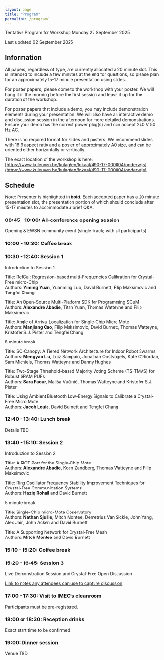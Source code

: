 ```yaml
---
layout: page
title: "Program"
permalink: /program/
---
```


Tentative Program for Workshop Monday 22 September 2025

Last updated 02 September 2025

## Information

All papers, regardless of type, are currently allocated a 20 minute slot. This is intended to include a few minutes at the end for questions, so please plan for an approximately 15-17 minute presentation using slides.

For poster papers, please come to the workshop with your poster. We will hang it in the morning before the first session and leave it up for the duration of the workshop.

For poster papers that include a demo, you may include demonstration elements during your presentation. We will also have an interactive demo and discussion session in the afternoon for more detailed demonstrations. Ensure your demo has the correct power plug(s) and can accept 240 V 50 Hz AC. 

There is no required format for slides and posters. We recommend slides with 16:9 aspect ratio and a poster of approximately A0 size, and can be oriented either horizontally or vertically.

The exact location of the workshop is here: [https://www.kuleuven.be/kulag/en/lokaal/490-17-000004/onderwijs](https://www.kuleuven.be/kulag/en/lokaal/490-17-000004/onderwijs)

## Schedule

Note: Presenter is highlighted in **bold**. Each accepted paper has a 20 minute presentation slot, the presentation portion of which should conclude after 15-17 minutes to accommodate a brief Q&A.

### 08:45 - 10:00: All-conference opening session

Opening & EWSN community event (single-track; with all participants)

### 10:00 - 10:30: Coffee break

### 10:30 - 12:40: Session 1 

Introduction to Session 1

Title: RefCal: Regression-based multi-Frequencies Calibration for Crystal-Free micro-Chip<br>
Authors: **Yiming Yuan**, Yuanming Luo, David Burnett, Filip Maksimovic and Tengfei Chang

Title: An Open-Source Multi-Platform SDK for Programming SCuM<br>
Authors: **Alexandre Abadie**, Titan Yuan, Thomas Watteyne and Filip Maksimovic

Title: Angle of Arrival Localization for Single-Chip Micro Mote<br>
Authors: **Manjiang Cao**, Filip Maksimovic, David Burnett, Thomas Watteyne, Kristofer S.J. Pister and Tengfei Chang

5 minute break

Title: SC-Canopy: A Tiered Network Architecture for Indoor Robot Swarms<br>
Authors: **Mengyao Liu**, Luiz Sampaio, Jonathan Oostvogels, Kate O'Riordan, Sam Michiels, Thomas Watteyne and Danny Hughes

Title: Two-Stage Threshold-based Majority Voting Scheme (TS-TMVS) for Robust SRAM PUFs<br>
Authors: **Sara Faour**, Mališa Vučinić, Thomas Watteyne and Kristofer S.J. Pister

Title: Using Ambient Bluetooth Low-Energy Signals to Calibrate a Crystal-Free Micro Mote<br>
Authors: **Jacob Louie**, David Burnett and Tengfei Chang

### 12:40 - 13:40: Lunch break

Details TBD


### 13:40 - 15:10: Session 2

Introduction to Session 2

Title: A RIOT Port for the Single-Chip Mote<br>
Authors: **Alexandre Abadie**, Koen Zandberg, Thomas Watteyne and Filip Maksimovic

Title: Ring Oscillator Frequency Stability Improvement Techniques for Crystal-Free Communication Systems<br>
Authors: **Haziq Rohail** and David Burnett

5 minute break

Title: Single-Chip micro-Mote Observatory<br>
Authors: **Nathan Sjullie**, Mitch Montee, Demetrius Van Sickle, John Yang, Alex Jain, John Acken and David Burnett

Title: A Supporting Network for Crystal-Free Mesh<br>
Authors: **Mitch Montee** and David Burnett

### 15:10 - 15:20: Coffee break

### 15:20 - 16:45: Session 3

Live Demonstration Session and Crystal-Free Open Discussion

[Link to notes any attendees can use to capture discussion](https://hackmd.io/FddN8EsAT_ecAZhw_wWRuQ?both)

### 17:00 - 17:30: Visit to IMEC’s cleanroom

Participants must be pre-registered.

### 18:00 or 18:30: Reception drinks 

Exact start time to be confirmed

### 19:00: Dinner session

Venue TBD


